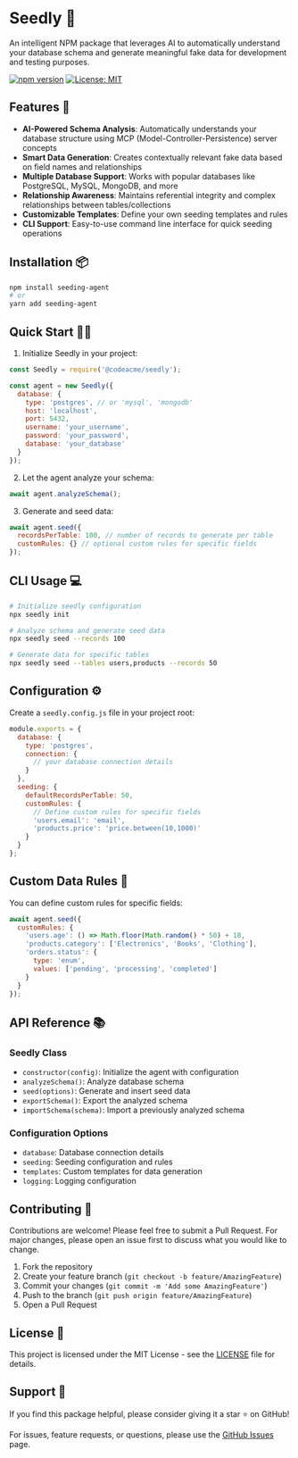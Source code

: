 # Seedly 🌱

An intelligent NPM package that leverages AI to automatically understand your database schema and generate meaningful fake data for development and testing purposes.

[![npm version](https://img.shields.io/npm/v/seeding-agent.svg)](https://www.npmjs.com/package/seeding-agent)
[![License: MIT](https://img.shields.io/badge/License-MIT-yellow.svg)](https://opensource.org/licenses/MIT)

## Features 🚀

- **AI-Powered Schema Analysis**: Automatically understands your database structure using MCP (Model-Controller-Persistence) server concepts
- **Smart Data Generation**: Creates contextually relevant fake data based on field names and relationships
- **Multiple Database Support**: Works with popular databases like PostgreSQL, MySQL, MongoDB, and more
- **Relationship Awareness**: Maintains referential integrity and complex relationships between tables/collections
- **Customizable Templates**: Define your own seeding templates and rules
- **CLI Support**: Easy-to-use command line interface for quick seeding operations

## Installation 📦

```bash
npm install seeding-agent
# or
yarn add seeding-agent
```

## Quick Start 🏃‍♂️

1. Initialize Seedly in your project:

```javascript
const Seedly = require('@codeacme/seedly');

const agent = new Seedly({
  database: {
    type: 'postgres', // or 'mysql', 'mongodb'
    host: 'localhost',
    port: 5432,
    username: 'your_username',
    password: 'your_password',
    database: 'your_database'
  }
});
```

2. Let the agent analyze your schema:

```javascript
await agent.analyzeSchema();
```

3. Generate and seed data:

```javascript
await agent.seed({
  recordsPerTable: 100, // number of records to generate per table
  customRules: {} // optional custom rules for specific fields
});
```

## CLI Usage 💻

```bash
# Initialize seedly configuration
npx seedly init

# Analyze schema and generate seed data
npx seedly seed --records 100

# Generate data for specific tables
npx seedly seed --tables users,products --records 50
```

## Configuration ⚙️

Create a `seedly.config.js` file in your project root:

```javascript
module.exports = {
  database: {
    type: 'postgres',
    connection: {
      // your database connection details
    }
  },
  seeding: {
    defaultRecordsPerTable: 50,
    customRules: {
      // Define custom rules for specific fields
      'users.email': 'email',
      'products.price': 'price.between(10,1000)'
    }
  }
};
```

## Custom Data Rules 📝

You can define custom rules for specific fields:

```javascript
await agent.seed({
  customRules: {
    'users.age': () => Math.floor(Math.random() * 50) + 18,
    'products.category': ['Electronics', 'Books', 'Clothing'],
    'orders.status': {
      type: 'enum',
      values: ['pending', 'processing', 'completed']
    }
  }
});
```

## API Reference 📚

### Seedly Class

- `constructor(config)`: Initialize the agent with configuration
- `analyzeSchema()`: Analyze database schema
- `seed(options)`: Generate and insert seed data
- `exportSchema()`: Export the analyzed schema
- `importSchema(schema)`: Import a previously analyzed schema

### Configuration Options

- `database`: Database connection details
- `seeding`: Seeding configuration and rules
- `templates`: Custom templates for data generation
- `logging`: Logging configuration

## Contributing 🤝

Contributions are welcome! Please feel free to submit a Pull Request. For major changes, please open an issue first to discuss what you would like to change.

1. Fork the repository
2. Create your feature branch (`git checkout -b feature/AmazingFeature`)
3. Commit your changes (`git commit -m 'Add some AmazingFeature'`)
4. Push to the branch (`git push origin feature/AmazingFeature`)
5. Open a Pull Request

## License 📄

This project is licensed under the MIT License - see the [LICENSE](LICENSE) file for details.

## Support 💪

If you find this package helpful, please consider giving it a star ⭐️ on GitHub!

For issues, feature requests, or questions, please use the [GitHub Issues](https://github.com/yourusername/seeding-agent/issues) page.
